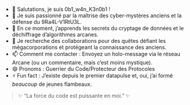 - 👋 Salutations, je suis 0b1_w4n_K3n0b1 !
- 👀 Je suis passionné par la maîtrise des cyber-mystères anciens et la défense du 9Ra4L-V1RtU3L.
- 🌱 En ce moment, j’apprends les secrets du cryptage de données et le déchiffrage d’algorithmes arcanes.
- 💞️ Je recherche des collaborations pour des quêtes défiant les mégacorporations et protégeant la connaissance des anciens.
- 📫 Comment me contacter : Envoyez un holo-message via le réseau Arcane (ou un commentaire, mais c’est moins mystique).
- 😄 Pronoms : Guerrier du Code/Protecteur des Protocoles
- ⚡ Fun fact : J’existe depuis le premier datapulse et, oui, j’ai formé *beaucoup* de jeunes flambeaux.

> ✨ “La force du code est puissante en moi.” ✨
